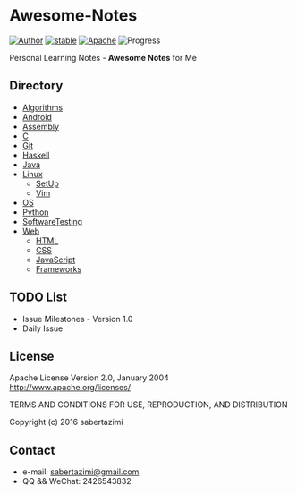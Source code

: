 # Awesome-Notes

[![Author](https://img.shields.io/badge/author-sabertazimi-lightgrey.svg)](https://github.com/sabertazimi)
[![stable](https://img.shields.io/badge/stability-stable-brightgreen.svg)](https://github.com/sabertazimi/Awesome-Notes)
[![Apache](https://img.shields.io/badge/license-Apache%20v2.0-brightgreen.svg)](https://raw.githubusercontent.com/sabertazimi/Awesome-Notes/master/LICENSE)
![Progress](http://progressed.io/bar/22?title=learning)


Personal Learning Notes - **Awesome Notes** for Me

## Directory

- [Algorithms](https://github.com/sabertazimi/Awesome-Notes/tree/master/Algorithms)
- [Android](https://github.com/sabertazimi/Awesome-Notes/tree/master/Android)
- [Assembly](https://github.com/sabertazimi/Awesome-Notes/tree/master/Assembly)
- [C](https://github.com/sabertazimi/Awesome-Notes/tree/master/C)
- [Git](https://github.com/sabertazimi/Awesome-Notes/tree/master/Git)
- [Haskell](https://github.com/sabertazimi/Awesome-Notes/tree/master/Haskell)
- [Java](https://github.com/sabertazimi/Awesome-Notes/tree/master/Java)
- [Linux](https://github.com/sabertazimi/Awesome-Notes/tree/master/Linux)
  - [SetUp](https://github.com/sabertazimi/Awesome-Notes/tree/master/Linux/SetUp)
  - [Vim](https://github.com/sabertazimi/Awesome-Notes/tree/master/Linux/Vim)
- [OS](https://github.com/sabertazimi/Awesome-Notes/tree/master/OS)
- [Python](https://github.com/sabertazimi/Awesome-Notes/tree/master/Python)
- [SoftwareTesting](https://github.com/sabertazimi/Awesome-Notes/tree/master/SoftwareTesting)
- [Web](https://github.com/sabertazimi/Awesome-Notes/tree/master/Web)
  - [HTML](https://github.com/sabertazimi/Awesome-Notes/tree/master/HTML)
  - [CSS](https://github.com/sabertazimi/Awesome-Notes/tree/master/CSS)
  - [JavaScript](https://github.com/sabertazimi/Awesome-Notes/tree/master/JavaScript)
  - [Frameworks](https://github.com/sabertazimi/Awesome-Notes/tree/master/Frameworks)

## TODO List

- Issue Milestones - Version 1.0
- Daily Issue

## License

 Apache License
                           Version 2.0, January 2004
                        http://www.apache.org/licenses/

 TERMS AND CONDITIONS FOR USE, REPRODUCTION, AND DISTRIBUTION

Copyright (c) 2016 sabertazimi

## Contact
- e-mail: sabertazimi@gmail.com
- QQ && WeChat: 2426543832
